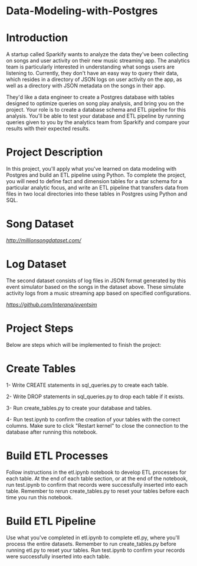 # Data-Modeling-with-Postgres
# Introduction
A startup called Sparkify wants to analyze the data they've been collecting on songs and user activity on their new music streaming app. The analytics team is particularly interested in understanding what songs users are listening to. Currently, they don't have an easy way to query their data, which resides in a directory of JSON logs on user activity on the app, as well as a directory with JSON metadata on the songs in their app.

They'd like a data engineer to create a Postgres database with tables designed to optimize queries on song play analysis, and bring you on the project. Your role is to create a database schema and ETL pipeline for this analysis. You'll be able to test your database and ETL pipeline by running queries given to you by the analytics team from Sparkify and compare your results with their expected results.

# Project Description
In this project, you'll apply what you've learned on data modeling with Postgres and build an ETL pipeline using Python. To complete the project, you will need to define fact and dimension tables for a star schema for a particular analytic focus, and write an ETL pipeline that transfers data from files in two local directories into these tables in Postgres using Python and SQL.

# Song Dataset
*http://millionsongdataset.com/*


# Log Dataset
The second dataset consists of log files in JSON format generated by this event simulator based on the songs in the dataset above. These simulate activity logs from a music streaming app based on specified configurations.

*https://github.com/Interana/eventsim*

# Project Steps
Below are steps which will be implemented to finish the project:

# Create Tables

1- Write CREATE statements in sql_queries.py to create each table.

2- Write DROP statements in sql_queries.py to drop each table if it exists.

3- Run create_tables.py to create your database and tables.

4- Run test.ipynb to confirm the creation of your tables with the correct columns. Make sure to click "Restart kernel" to close the connection to the database after running this notebook.

# Build ETL Processes
Follow instructions in the etl.ipynb notebook to develop ETL processes for each table. At the end of each table section, or at the end of the notebook, run test.ipynb to confirm that records were successfully inserted into each table. Remember to rerun create_tables.py to reset your tables before each time you run this notebook.

# Build ETL Pipeline
Use what you've completed in etl.ipynb to complete etl.py, where you'll process the entire datasets. Remember to run create_tables.py before running etl.py to reset your tables. Run test.ipynb to confirm your records were successfully inserted into each table.
